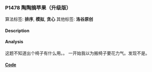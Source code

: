 ### P1478 陶陶摘苹果（升级版）

算法标签: **排序**, **模拟**, **贪心**
其他标签: **洛谷原创**


#### Description

#### Analysis

 这题不知道出个椅子有什么用。。 一开始我以为搬椅子要花力气。发现不是。


#### [Code](../cpp/p1478.cpp)
